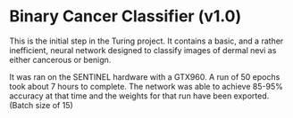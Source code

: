 # Binary Cancer Classifier (v1.0)
This is the initial step in the Turing project.
It contains a basic, and a rather inefficient, neural network designed to classify images of dermal nevi as either cancerous or benign.

It was ran on the SENTINEL hardware with a GTX960. A run of 50 epochs took about 7 hours to complete.
The network was able to achieve 85-95% accuracy at that time and the weights for that run have been exported. (Batch size of 15)